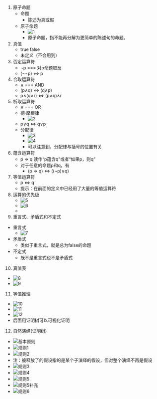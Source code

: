 1. 原子命题
   - 命题
     - 陈述为真或假
   - 原子命题
     - ![1](../src/img/discrete/第二章图片1.jpg)
     - 原子命题，指不能再分解为更简单的陈述句的命题。
2. 真值
   - true false
   - 未定义（不会用到）
3. 否定运算符
   - ¬p    === 对p命题取反
   - (¬¬p) <=> p
4. 合取运算符
   - ∧   === AND
   - (p∧q) <=> (q∧p)
   - p∧(q∧r) <=> (p∧q)∧r
5. 析取运算符
   - ∨   === OR
   - 德·摩根律
     - ![2](../src/img/discrete/第二章图片2.jpg)
   - p∨q <=> q∨p
   - 分配律
     - ![3](../src/img/discrete/第二章图片3.jpg)
     - ![4](../src/img/discrete/第二章图片4.jpg)
     - 可以注意到，分配律与括号的位置有关
6. 蕴含运算符
   - p => q 读作“p蕴含q”或者“如果p，则q”
   - 对于任意的命题p和q，有
     - (p => q) <=> ((¬p)∨q)
7. 等值运算符
   - p <=> q
   - 提示：在前面的定义中已经用了大量的等值运算符
8. 运算的优先级
   - ![5](../src/img/discrete/第二章图片5.jpg)
   - ![6](../src/img/discrete/第二章图片6.jpg)
   - 
9.  重言式、矛盾式和不定式
   - 重言式
     - ![7](../src/img/discrete/第二章图片7.jpg)
   - 矛盾式
     - 类似于重言式，就是总为false的命题
   - 不定式
     - 既不是重言式也不是矛盾式
10. 真值表
   - ![8](../src/img/discrete/第二章图片8.jpg)
   - ![9](../src/img/discrete/第二章图片9.jpg)
11. 等值推理
   - ![10](../src/img/discrete/第二章图片10.jpg)
   - ![11](../src/img/discrete/第二章图片11.jpg)
   - ![12](../src/img/discrete/第二章图片12.jpg)
   - 后面用证明树可以可视化证明
12. 自然演绎(证明树)
   - ![基本原则](../src/img/discrete/第二章图片基本原则.jpg)
   - ![规则1](../src/img/discrete/第二章图片规则1.jpg)
   - ![规则2](../src/img/discrete/第二章图片规则2.jpg)
   - 注：被释放了的假设指的是某个子演绎的假设，但对整个演绎不再是假设
   - ![规则3](../src/img/discrete/第二章图片规则3.jpg)
   - ![规则4](../src/img/discrete/第二章图片规则4.jpg)
   - ![规则5](../src/img/discrete/第二章图片规则5.jpg)
   - ![规则5补充](../src/img/discrete/第二章图片规则5补充.jpg)
   - ![规则6](../src/img/discrete/第二章图片规则6.jpg)
